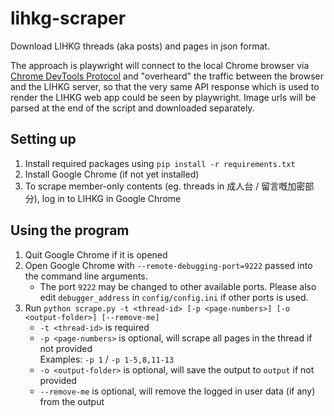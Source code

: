 # lihkg-scraper

Download LIHKG threads (aka posts) and pages in json format.

The approach is playwright will connect to the local Chrome browser via [Chrome DevTools Protocol](https://chromedevtools.github.io/devtools-protocol/) and "overheard" the traffic between the browser and the LIHKG server, so that the very same API response which is used to render the LIHKG web app could be seen by playwright. Image urls will be parsed at the end of the script and downloaded separately.

## Setting up

1. Install required packages using `pip install -r requirements.txt`
2. Install Google Chrome (if not yet installed)
3. To scrape member-only contents (eg. threads in 成人台 / 留言嘅加密部分), log in to LIHKG in Google Chrome

## Using the program

1. Quit Google Chrome if it is opened
2. Open Google Chrome with `--remote-debugging-port=9222` passed into the command line arguments.
    - The port `9222` may be changed to other available ports. Please also edit `debugger_address` in `config/config.ini` if other ports is used.
3. Run `python scrape.py -t <thread-id> [-p <page-numbers>] [-o <output-folder>] [--remove-me]`
    - `-t <thread-id>` is required
    - `-p <page-numbers>` is optional, will scrape all pages in the thread if not provided\
    Examples: `-p 1` / `-p 1-5,8,11-13`
    - `-o <output-folder>` is optional, will save the output to `output` if not provided
    - `--remove-me` is optional, will remove the logged in user data (if any) from the output
